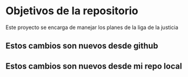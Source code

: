# Objetivos de la repositorio

Este proyecto se encarga de manejar los planes de la liga de la justicia

## Estos cambios son nuevos desde github

## Estos cambios son nuevos desde mi repo local
